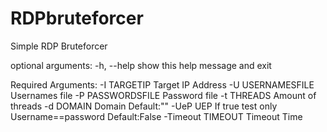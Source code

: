 # RDPbruteforcer

Simple RDP Bruteforcer

optional arguments:
  -h, --help        show this help message and exit

Required Arguments:
  -I TARGETIP       Target IP Address
  -U USERNAMESFILE  Usernames file
  -P PASSWORDSFILE  Password file
  -t THREADS        Amount of threads
  -d DOMAIN         Domain Default:""
  -UeP UEP          If true test only Username==password Default:False
  -Timeout TIMEOUT  Timeout Time

